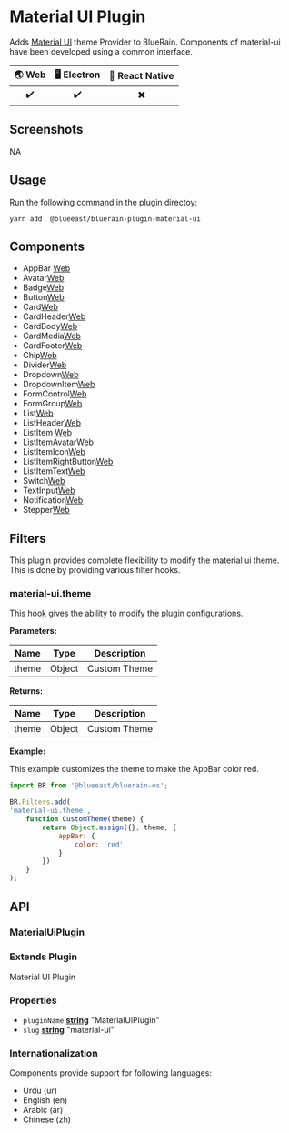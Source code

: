 # Material UI Plugin

Adds [Material UI](http://www.material-ui.com/#/) theme Provider to BlueRain.
Components of material-ui have been developed using a common interface.

| 🌏 Web             | 🖥 Electron        | 📱 React Native    |
| :----------------: | :----------------: | :----------------: |
| :heavy_check_mark: | :heavy_check_mark: | ✖️ |

## Screenshots

NA

## Usage

Run the following command in the plugin directoy:

```shell
yarn add  @blueeast/bluerain-plugin-material-ui
```




## Components

- AppBar [Web](https://github.com/ReactTraining/react-router/tree/master/packages/react-router-dom)
- Avatar[Web](https://material-ui.com/demos/avatars/)
- Badge[Web](https://material-ui.com/demos/badges/)
- Button[Web](https://material-ui.com/demos/buttons/)
- Card[Web](https://material-ui.com/demos/cards/)
- CardHeader[Web](https://material-ui.com/api/card-header/)
- CardBody[Web](https://material-ui.com/api/card-content/)
- CardMedia[Web](https://material-ui.com/api/card-media/)
- CardFooter[Web](https://material-ui.com/api/card-actions/)
- Chip[Web](https://material-ui.com/api/chip/)
- Divider[Web](https://material-ui.com/api/divider/)
- Dropdown[Web](https://material-ui.com/api/menu/)
- DropdownItem[Web](https://material-ui.com/api/menu-item/)
- FormControl[Web](https://material-ui.com/api/form-control/)
- FormGroup[Web](https://material-ui.com/api/form-group/)
- List[Web](https://material-ui.com/api/list/)
- ListHeader[Web](https://material-ui.com/api/list-subheader/)
- ListItem [Web](https://material-ui.com/api/list-item/)
- ListItemAvatar[Web](https://material-ui.com/api/list-item-avatar/)
- ListItemIcon[Web](https://material-ui.com/api/list-item-icon/)
- ListItemRightButton[Web](https://material-ui.com/api/list-item-avatar/)
- ListItemText[Web](https://material-ui.com/api/list-item-text/)
- Switch[Web](https://material-ui.com/api/switch/)
- TextInput[Web](https://material-ui.com/api/list-item-text/)
- Notification[Web](https://material-ui.com/api/snackbar/)
- Stepper[Web](https://material-ui.com/demos/steppers/)

## Filters

This plugin provides complete flexibility to modify the material ui theme. This is done by providing various filter hooks.

### material-ui.theme

This hook gives the ability to modify the plugin configurations.

**Parameters:**

| Name  | Type   | Description  |
| ----- | ------ | ------------ |
| theme | Object | Custom Theme |

**Returns:**

| Name  | Type   | Description  |
| ----- | ------ | ------------ |
| theme | Object | Custom Theme |

**Example:**

This example customizes the theme to make the AppBar color red.

```javascript
import BR from '@blueeast/bluerain-os';

BR.Filters.add(
'material-ui.theme',
    function CustomTheme(theme) {
        return Object.assign({}, theme, {
            appBar: {
                color: 'red'
            }
        })
    }
);
```

## API

<!-- Generated by documentation.js. Update this documentation by updating the source code. -->

### MaterialUiPlugin

### **Extends Plugin**

Material UI Plugin

### **Properties**

- `pluginName` **[string](https://developer.mozilla.org/en-US/docs/Web/JavaScript/Reference/Global_Objects/String)** "MaterialUiPlugin"
- `slug` **[string](https://developer.mozilla.org/en-US/docs/Web/JavaScript/Reference/Global_Objects/String)** "material-ui"

### **Internationalization**

Components provide support for following languages:

- Urdu (ur)
- English (en)
- Arabic (ar)
- Chinese (zh)
